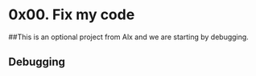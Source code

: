 # 0x00. Fix my code
##This is an optional project from Alx and we are starting by debugging.
## Debugging
